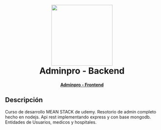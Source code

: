 <h1 align="center">
  <br>
  <img src="https://upload.wikimedia.org/wikipedia/commons/d/d9/Node.js_logo.svg" width="200">
  <br>
  Adminpro - Backend
  <br>
</h1>
<h4 align="center"><a target="_blank" href="https://github.com/martinbobbio/frontend-adminpro">Adminpro - Frontend</a></h4>


## Descripción

Curso de desarrollo MEAN STACK de udemy. Resotorio de admin completo hecho en nodejs.
Api rest implementando express y con base mongodb.
Entidades de Usuarios, medicos y hospitales.


